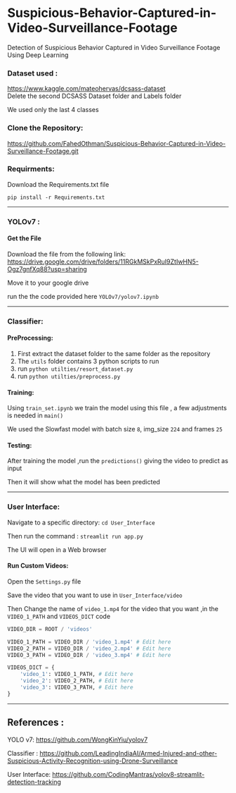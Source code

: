 # Suspicious-Behavior-Captured-in-Video-Surveillance-Footage
Detection of Suspicious Behavior Captured in Video Surveillance Footage Using Deep Learning

### Dataset used :
 https://www.kaggle.com/mateohervas/dcsass-dataset   
 Delete the second DCSASS Dataset folder and Labels folder
 
 We used only the last 4 classes
 
### Clone the Repository:
https://github.com/FahedOthman/Suspicious-Behavior-Captured-in-Video-Surveillance-Footage.git

### Requirments:
Download the Requirements.txt file 

`pip install -r Requirements.txt`

---------------------------------------------------------------
### YOLOv7 :
#### Get the File
Download the file from the following link: https://drive.google.com/drive/folders/11RGkMSkPxRuI9ZtIwHN5-Ogz7gnfXq88?usp=sharing

Move it to your google drive

run the the code provided here `YOLOv7/yolov7.ipynb`

---------------------------------------------------------------
### Classifier:
#### PreProcessing:
  1. First extract the dataset folder to the same folder as the repository
  2. The `utils` folder contains 3 python scripts to run
  3. run `python utilties/resort_dataset.py`
  4. run `python utilties/preprocess.py`

#### Training:
Using `train_set.ipynb` we train the model using this file , a few adjustments is needed in `main()`

We used the Slowfast model with batch size `8`, img_size `224` and frames `25`

#### Testing:
After training the model ,run the `predictions()` giving the video to predict as input

Then it will show what the model has been predicted 

---------------------------------------------------------------
### User Interface:
Navigate to a specific directory: `cd User_Interface`

Then run the command : `streamlit run app.py` 

The UI will open in a Web browser

#### Run Custom Videos:
Open the `Settings.py` file 

Save the video that you want to use in `User_Interface/video`

Then Change the name of `video_1.mp4` for the video that you want ,in the `VIDEO_1_PATH` and `VIDEOS_DICT` code

```python
VIDEO_DIR = ROOT / 'videos' 

VIDEO_1_PATH = VIDEO_DIR / 'video_1.mp4' # Edit here
VIDEO_2_PATH = VIDEO_DIR / 'video_2.mp4' # Edit here
VIDEO_3_PATH = VIDEO_DIR / 'video_3.mp4' # Edit here

VIDEOS_DICT = {
    'video_1': VIDEO_1_PATH, # Edit here
    'video_2': VIDEO_2_PATH, # Edit here
    'video_3': VIDEO_3_PATH, # Edit here
}


```



---------------------------------------------------------------
## References :
YOLO v7: https://github.com/WongKinYiu/yolov7

Classifier : https://github.com/LeadingIndiaAI/Armed-Injured-and-other-Suspicious-Activity-Recognition-using-Drone-Surveillance

User Interface: https://github.com/CodingMantras/yolov8-streamlit-detection-tracking

